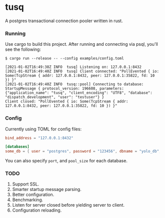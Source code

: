 # tusq

A postgres transactional connection pooler written in rust.

### Running

Use cargo to build this project. After running and connecting via psql, you'll see the following:

```
$ cargo run --release -- --config examples/config.toml

[2021-01-02T16:49:38Z INFO  tusq] Listening on: 127.0.0.1:8432
[2021-01-02T16:49:40Z INFO  tusq] Client connected: "PollEvented { io: Some(TcpStream { addr: 127.0.0.1:8432, peer: 127.0.0.1:35822, fd: 10 }) }"
[2021-01-02T16:49:40Z INFO  tusq::pool] Connecting to database: StartupMessage { protocol_version: 196608, parameters: {"application_name": "tusq", "client_encoding": "UTF8", "database": "dispatch_development", "user": "testuser"} }
Client closed: "PollEvented { io: Some(TcpStream { addr: 127.0.0.1:8432, peer: 127.0.0.1:35822, fd: 10 }) }"
```

### Config 

Currently using TOML for config files:

```toml
bind_address = "127.0.0.1:8432"

[databases]
some_db = { user = "postgres", password = "123456", dbname = "yolo_db", host = "127.0.0.1" }
```

You can also specify `port`, and `pool_size` for each database.

### TODO

1. Support SSL.
2. Smarter startup message parsing.
3. Better configuration.
4. Benchmarking.
5. Listen for server closed before yielding server to client.
7. Configuration reloading.
